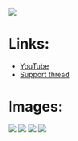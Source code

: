 
![](https://raw.githubusercontent.com/Kolifanes/plugin.video.youtube/master/icon.png)
# **Links:**

* [YouTube](http://www.youtube.com)
* [Support thread](http://forum.kodi.tv/showthread.php?tid=267160)

# **Images:**
![](https://i.imgur.com/WvJRshc.png)
![](https://i.imgur.com/imNpGdh.png)
![](https://i.imgur.com/xpKkCs9.png)
![](https://i.imgur.com/B3nCDSe.png)
